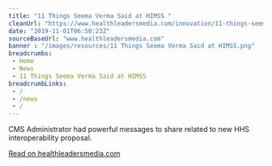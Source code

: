 ```yaml
--- 
title: "11 Things Seema Verma Said at HIMSS "
cleanUrl: "https://www.healthleadersmedia.com/innovation/11-things-seema-verma-said-himss"
date: "2019-11-01T06:50:23Z"
sourceBaseUrl: "www.healthleadersmedia.com"
banner : "/images/resources/11 Things Seema Verma Said at HIMSS.png"
breadcrumbs:
 - Home
 - News
 - 11 Things Seema Verma Said at HIMSS
breadcrumbLinks:
 - / 
 - /news
 - / 
---
```

CMS Administrator had powerful messages to share related to new HHS interoperability proposal.  
  
[Read on healthleadersmedia.com](https://www.healthleadersmedia.com/innovation/11-things-seema-verma-said-himss)
